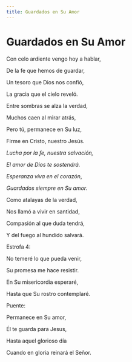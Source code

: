 ```yaml
---
title: Guardados en Su Amor
---
```


# Guardados en Su Amor

Con celo ardiente vengo hoy a hablar,

De la fe que hemos de guardar,

Un tesoro que Dios nos confió,

La gracia que el cielo reveló.



Entre sombras se alza la verdad,

Muchos caen al mirar atrás,

Pero tú, permanece en Su luz,

Firme en Cristo, nuestro Jesús.



*Lucha por la fe, nuestra salvación,*

*El amor de Dios te sostendrá.*

*Esperanza viva en el corazón*,

*Guardados siempre en Su amor.*



Como atalayas de la verdad,

Nos llamó a vivir en santidad,

Compasión al que duda tendrá,

Y del fuego al hundido salvará.

Estrofa 4:

No temeré lo que pueda venir,

Su promesa me hace resistir.

En Su misericordia esperaré,

Hasta que Su rostro contemplaré.


Puente:

Permanece en Su amor,

Él te guarda para Jesus,

Hasta aquel glorioso día

Cuando en gloria reinará el Señor.